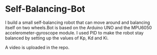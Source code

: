 # Self-Balancing-Bot

I build a small self-balancing robot that can move around and balancing itself on two wheels.Bot is based on the Arduino UNO and the MPU6050 accelerometer-gyroscope module. I used PID to make the robot stay balanced by setting up the values of Kp, Kd and Ki.

A video is uploaded in the repo.
